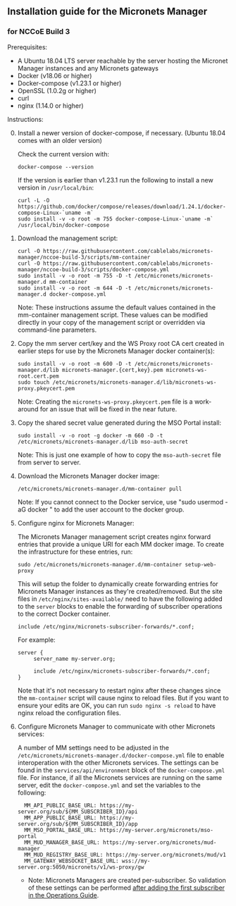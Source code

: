 ## Installation guide for the Micronets Manager

### for NCCoE Build 3

Prerequisites:

* A Ubuntu 18.04 LTS server reachable by the server hosting the Micronet Manager instances
and any Micronets gateways
* Docker (v18.06 or higher)
* Docker-compose (v1.23.1 or higher)
* OpenSSL (1.0.2g or higher)
* curl
* nginx (1.14.0 or higher)

Instructions:

0. Install a newer version of docker-compose, if necessary. (Ubuntu 18.04 comes with an older version)

   Check the current version with:
   ```
   docker-compose --version
   ```
   
   If the version is earlier than v1.23.1 run the following to install a new version in `/usr/local/bin`:

   ```
   curl -L -O https://github.com/docker/compose/releases/download/1.24.1/docker-compose-Linux-`uname -m`
   sudo install -v -o root -m 755 docker-compose-Linux-`uname -m` /usr/local/bin/docker-compose
   ```

0. Download the management script:

   ```
   curl -O https://raw.githubusercontent.com/cablelabs/micronets-manager/nccoe-build-3/scripts/mm-container
   curl -O https://raw.githubusercontent.com/cablelabs/micronets-manager/nccoe-build-3/scripts/docker-compose.yml
   sudo install -v -o root -m 755 -D -t /etc/micronets/micronets-manager.d mm-container
   sudo install -v -o root -m 644 -D -t /etc/micronets/micronets-manager.d docker-compose.yml
   ```

    Note: These instructions assume the default values contained in the mm-container management script.
    These values can be modified directly in your copy of the management script or overridden via command-line
    parameters.

0. Copy the mm server cert/key and the WS Proxy root CA cert created in earlier steps
   for use by the Micronets Manager docker container(s):

   ```
   sudo install -v -o root -m 600 -D -t /etc/micronets/micronets-manager.d/lib micronets-manager.{cert,key}.pem micronets-ws-root.cert.pem
   sudo touch /etc/micronets/micronets-manager.d/lib/micronets-ws-proxy.pkeycert.pem
   ```

   Note: Creating the `micronets-ws-proxy.pkeycert.pem` file is a work-around for an issue
   that will be fixed in the near future.

0. Copy the shared secret value generated during the MSO Portal install:

   ```
   sudo install -v -o root -g docker -m 660 -D -t /etc/micronets/micronets-manager.d/lib mso-auth-secret
   ```

    Note: This is just one example of how to copy the `mso-auth-secret` file from server to server.

0. Download the Micronets Manager docker image:

   ```
   /etc/micronets/micronets-manager.d/mm-container pull
   ```

    Note: If you cannot connect to the Docker service, use "sudo usermod -aG docker <username>" to
          add the user account to the docker group.

0. Configure nginx for Micronets Manager:

   The Micronets Manager management script creates nginx forward entries that 
   provide a unique URI for each MM docker image. To create the infrastructure for
   these entries, run:

   ```
   sudo /etc/micronets/micronets-manager.d/mm-container setup-web-proxy
   ```

   This will setup the folder to dynamically create forwarding entries for
   Micronets Manager instances as they're created/removed. But the site files in 
   `/etc/nginx/sites-available/` need to have the following added to the `server` 
   blocks to enable the forwarding of subscriber operations to the correct 
   Docker container.
   
   ```
   include /etc/nginx/micronets-subscriber-forwards/*.conf;
   ```

   For example:
   
   ```
   server {
        server_name my-server.org;
    
        include /etc/nginx/micronets-subscriber-forwards/*.conf;
   }
   ```

   Note that it's not necessary to restart nginx after these changes 
   since the `mm-container` script will cause nginx to reload files.
   But if you want to ensure your edits are OK, you can run 
   `sudo nginx -s reload` to have nginx reload the configuration files.

0. Configure Micronets Manager to communicate with other Micronets services:

    A number of MM settings need to be adjusted in the 
    `/etc/micronets/micronets-manager.d/docker-compose.yml` file to enable interoperation 
    with the other Micronets services. The settings can be found in the `services/api/environment` 
    block of the `docker-compose.yml` file. For instance, if all the Micronets
    services are running on the same server, edit the `docker-compose.yml` and set the 
    variables to the following:
    
    ```
      MM_API_PUBLIC_BASE_URL: https://my-server.org/sub/${MM_SUBSCRIBER_ID}/api
      MM_APP_PUBLIC_BASE_URL: https://my-server.org/sub/${MM_SUBSCRIBER_ID}/app
      MM_MSO_PORTAL_BASE_URL: https://my-server.org/micronets/mso-portal
      MM_MUD_MANAGER_BASE_URL: https://my-server.org/micronets/mud-manager
      MM_MUD_REGISTRY_BASE_URL: https://my-server.org/micronets/mud/v1
      MM_GATEWAY_WEBSOCKET_BASE_URL: wss://my-server.org:5050/micronets/v1/ws-proxy/gw
    ```

    * Note: Micronets Managers are created per-subscriber. So validation of 
            these settings can be performed [after adding the first subscriber in the 
            Operations Guide](../operation/subscriber-setup.md).